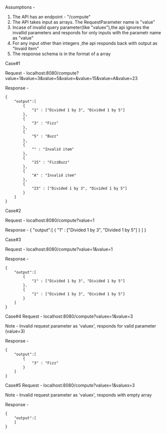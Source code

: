 Assumptions - 

1. The API has an endpoint - "/compute"
2. The API takes input as arrays. The RequestParameter name is "value" 
3. Incase of invalid query parameter(like "valuex"),the api ignores the invallid parameters and responds for only inputs with the parametr name as "value" 
4. For any input other than integers ,the api responds back with output as "Invaid item"
5. The response schema is in the format of a array   


Case#1

Request - 
	localhost:8080/compute?value=1&value=3&value=5&value=&value=15&value=A&value=23

Response - 

	{
		"output":[
			{
				"1" : ["Divided 1 by 3", "Divided 1 by 5"]
			},
			{
				"3" : "Fizz"
			},
			{
				"5" : "Buzz"
			},
			{
				"" : "Invalid item"
			},
			{
				"15" : "FizzBuzz"
			},
			{
				"A" : "Invalid item"
			},
			{
				"23" : ["Divided 1 by 3", "Divided 1 by 5"]
			}
		]
	}
	
	
Case#2

Request - 
	localhost:8080/compute?value=1

Response - 
	{
		"output":[
			{
				"1" : ["Divided 1 by 3", "Divided 1 by 5"]
			}
		]
	}
	
Case#3

Request - 
	localhost:8080/compute?value=1&value=1

Response - 

	{
		"output":[
			{
				"1" : ["Divided 1 by 3", "Divided 1 by 5"]
			}.
			{
				"1" : ["Divided 1 by 3", "Divided 1 by 5"]
			}
		]
	}
	
Case#4
Request - 
	localhost:8080/compute?valuex=1&value=3

Note - Invalid request parameter as 'valuex', responds for valid parameter (value=3)
	
Response - 

	{
		"output":[
			{
				"3" : "Fizz"
			}
		]
	}
	
Case#5
Request - 
	localhost:8080/compute?valuex=1&valuex=3

Note - Invalid request parameter as 'valuex', responds with empty array
	
Response - 

	{
		"output":[
		]
	}